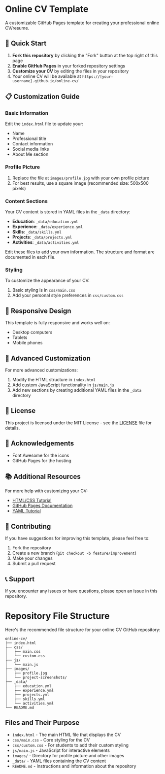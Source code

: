 # Online CV Template

A customizable GitHub Pages template for creating your professional online CV/resume.

## 🚀 Quick Start

1. **Fork this repository** by clicking the "Fork" button at the top right of this page
2. **Enable GitHub Pages** in your forked repository settings
3. **Customize your CV** by editing the files in your repository
4. Your online CV will be available at `https://[your-username].github.io/online-cv/`

## 📋 Customization Guide

### Basic Information

Edit the `index.html` file to update your:
- Name
- Professional title
- Contact information
- Social media links
- About Me section

### Profile Picture

1. Replace the file at `images/profile.jpg` with your own profile picture
2. For best results, use a square image (recommended size: 500x500 pixels)

### Content Sections

Your CV content is stored in YAML files in the `_data` directory:

- **Education**: `_data/education.yml`
- **Experience**: `_data/experience.yml`
- **Skills**: `_data/skills.yml`
- **Projects**: `_data/projects.yml`
- **Activities**: `_data/activities.yml`

Edit these files to add your own information. The structure and format are documented in each file.

### Styling

To customize the appearance of your CV:

1. Basic styling is in `css/main.css`
2. Add your personal style preferences in `css/custom.css`

## 📱 Responsive Design

This template is fully responsive and works well on:
- Desktop computers
- Tablets
- Mobile phones

## 🔧 Advanced Customization

For more advanced customizations:

1. Modify the HTML structure in `index.html`
2. Add custom JavaScript functionality in `js/main.js`
3. Add new sections by creating additional YAML files in the `_data` directory

## 📄 License

This project is licensed under the MIT License - see the [LICENSE](LICENSE) file for details.

## 🙏 Acknowledgements

- Font Awesome for the icons
- GitHub Pages for the hosting

## 📚 Additional Resources

For more help with customizing your CV:
- [HTML/CSS Tutorial](https://www.w3schools.com/html/)
- [GitHub Pages Documentation](https://docs.github.com/en/pages)
- [YAML Tutorial](https://yaml.org/spec/1.2/spec.html)

## 🤝 Contributing

If you have suggestions for improving this template, please feel free to:
1. Fork the repository
2. Create a new branch (`git checkout -b feature/improvement`)
3. Make your changes
4. Submit a pull request

## 📞 Support

If you encounter any issues or have questions, please open an issue in this repository.

# Repository File Structure

Here's the recommended file structure for your online CV GitHub repository:

```
online-cv/
├── index.html
├── css/
│   ├── main.css
│   └── custom.css
├── js/
│   └── main.js
├── images/
│   ├── profile.jpg
│   └── project-screenshots/
├── _data/
│   ├── education.yml
│   ├── experience.yml
│   ├── projects.yml
│   ├── skills.yml
│   └── activities.yml
└── README.md
```

## Files and Their Purpose

- `index.html` - The main HTML file that displays the CV
- `css/main.css` - Core styling for the CV
- `css/custom.css` - For students to add their custom styling
- `js/main.js` - JavaScript for interactive elements
- `images/` - Directory for profile picture and other images
- `_data/` - YAML files containing the CV content
- `README.md` - Instructions and information about the repository